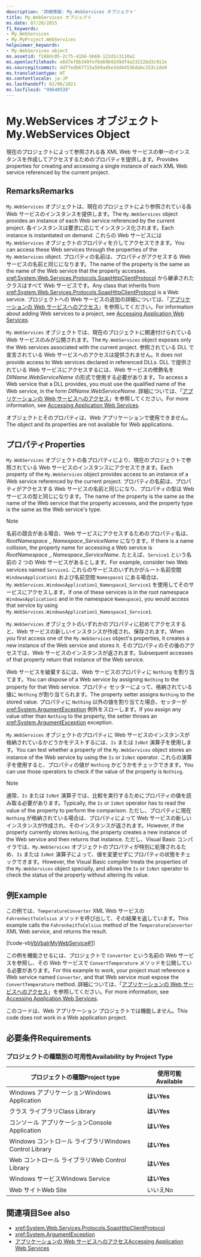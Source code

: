 ```yaml
---
description: '詳細情報: My.WebServices オブジェクト'
title: My.WebServices オブジェクト
ms.date: 07/20/2015
f1_keywords:
- My.WebServices
- My.MyProject.WebServices
helpviewer_keywords:
- My.WebServices object
ms.assetid: f188dc05-2c75-41b6-bb68-122d1c3110a2
ms.openlocfilehash: e8d7ef8b349fef6d69b92d9df4a23222bd3c912e
ms.sourcegitcommit: ddf7edb67715a5b9a45e3dd44536dabc153c1de0
ms.translationtype: HT
ms.contentlocale: ja-JP
ms.lasthandoff: 02/06/2021
ms.locfileid: "99640538"
---
```

# <a name="mywebservices-object"></a><span data-ttu-id="b5366-103">My.WebServices オブジェクト</span><span class="sxs-lookup"><span data-stu-id="b5366-103">My.WebServices Object</span></span>

<span data-ttu-id="b5366-104">現在のプロジェクトによって参照される各 XML Web サービスの単一のインスタンスを作成してアクセスするためのプロパティを提供します。</span><span class="sxs-lookup"><span data-stu-id="b5366-104">Provides properties for creating and accessing a single instance of each XML Web service referenced by the current project.</span></span>  
  
## <a name="remarks"></a><span data-ttu-id="b5366-105">Remarks</span><span class="sxs-lookup"><span data-stu-id="b5366-105">Remarks</span></span>  

 <span data-ttu-id="b5366-106">`My.WebServices` オブジェクトは、現在のプロジェクトにより参照されている各 Web サービスのインスタンスを提供します。</span><span class="sxs-lookup"><span data-stu-id="b5366-106">The `My.WebServices` object provides an instance of each Web service referenced by the current project.</span></span> <span data-ttu-id="b5366-107">各インスタンスは要求に応じてインスタンス化されます。</span><span class="sxs-lookup"><span data-stu-id="b5366-107">Each instance is instantiated on demand.</span></span> <span data-ttu-id="b5366-108">これらの Web サービスには `My.WebServices` オブジェクトのプロパティを介してアクセスできます。</span><span class="sxs-lookup"><span data-stu-id="b5366-108">You can access these Web services through the properties of the `My.WebServices` object.</span></span> <span data-ttu-id="b5366-109">プロパティの名前は、プロパティがアクセスする Web サービスの名前と同じになります。</span><span class="sxs-lookup"><span data-stu-id="b5366-109">The name of the property is the same as the name of the Web service that the property accesses.</span></span> <span data-ttu-id="b5366-110"><xref:System.Web.Services.Protocols.SoapHttpClientProtocol> から継承されたクラスはすべて Web サービスです。</span><span class="sxs-lookup"><span data-stu-id="b5366-110">Any class that inherits from <xref:System.Web.Services.Protocols.SoapHttpClientProtocol> is a Web service.</span></span> <span data-ttu-id="b5366-111">プロジェクトへの Web サービスの追加の詳細については、「[アプリケーションの Web サービスへのアクセス](../../developing-apps/programming/accessing-application-web-services.md)」を参照してください。</span><span class="sxs-lookup"><span data-stu-id="b5366-111">For information about adding Web services to a project, see [Accessing Application Web Services](../../developing-apps/programming/accessing-application-web-services.md).</span></span>  
  
 <span data-ttu-id="b5366-112">`My.WebServices` オブジェクトでは、現在のプロジェクトに関連付けられている Web サービスのみが公開されます。</span><span class="sxs-lookup"><span data-stu-id="b5366-112">The `My.WebServices` object exposes only the Web services associated with the current project.</span></span> <span data-ttu-id="b5366-113">参照されている DLL で宣言されている Web サービスへのアクセスは提供されません。</span><span class="sxs-lookup"><span data-stu-id="b5366-113">It does not provide access to Web services declared in referenced DLLs.</span></span> <span data-ttu-id="b5366-114">DLL で提供されている Web サービスにアクセスするには、Web サービスの修飾名を *DllName*.*WebServiceName* の形式で使用する必要があります。</span><span class="sxs-lookup"><span data-stu-id="b5366-114">To access a Web service that a DLL provides, you must use the qualified name of the Web service, in the form *DllName*.*WebServiceName*.</span></span> <span data-ttu-id="b5366-115">詳細については、「[アプリケーションの Web サービスへのアクセス](../../developing-apps/programming/accessing-application-web-services.md)」を参照してください。</span><span class="sxs-lookup"><span data-stu-id="b5366-115">For more information, see [Accessing Application Web Services](../../developing-apps/programming/accessing-application-web-services.md).</span></span>  
  
 <span data-ttu-id="b5366-116">オブジェクトとそのプロパティは、Web アプリケーションで使用できません。</span><span class="sxs-lookup"><span data-stu-id="b5366-116">The object and its properties are not available for Web applications.</span></span>  
  
## <a name="properties"></a><span data-ttu-id="b5366-117">プロパティ</span><span class="sxs-lookup"><span data-stu-id="b5366-117">Properties</span></span>  

 <span data-ttu-id="b5366-118">`My.WebServices` オブジェクトの各プロパティにより、現在のプロジェクトで参照されている Web サービスのインスタンスにアクセスできます。</span><span class="sxs-lookup"><span data-stu-id="b5366-118">Each property of the `My.WebServices` object provides access to an instance of a Web service referenced by the current project.</span></span> <span data-ttu-id="b5366-119">プロパティの名前は、プロパティがアクセスする Web サービスの名前と同じになり、プロパティの型は Web サービスの型と同じになります。</span><span class="sxs-lookup"><span data-stu-id="b5366-119">The name of the property is the same as the name of the Web service that the property accesses, and the property type is the same as the Web service's type.</span></span>  
  
> [!NOTE]
> <span data-ttu-id="b5366-120">名前の競合がある場合、Web サービスにアクセスするためのプロパティ名は、*RootNamespace* _ *Namespace*\_*ServiceName* になります。</span><span class="sxs-lookup"><span data-stu-id="b5366-120">If there is a name collision, the property name for accessing a Web service is *RootNamespace* _ *Namespace*\_*ServiceName*.</span></span> <span data-ttu-id="b5366-121">たとえば、`Service1` という名前の 2 つの Web サービスがあるとします。</span><span class="sxs-lookup"><span data-stu-id="b5366-121">For example, consider two Web services named `Service1`.</span></span> <span data-ttu-id="b5366-122">これらのサービスのいずれかがルート名前空間 `WindowsApplication1` および名前空間 `Namespace1` にある場合は、`My.WebServices.WindowsApplication1_Namespace1_Service1` を使用してそのサービスにアクセスします。</span><span class="sxs-lookup"><span data-stu-id="b5366-122">If one of these services is in the root namespace `WindowsApplication1` and in the namespace `Namespace1`, you would access that service by using `My.WebServices.WindowsApplication1_Namespace1_Service1`.</span></span>  
  
 <span data-ttu-id="b5366-123">`My.WebServices` オブジェクトのいずれかのプロパティに初めてアクセスすると、Web サービスの新しいインスタンスが作成され、保存されます。</span><span class="sxs-lookup"><span data-stu-id="b5366-123">When you first access one of the `My.WebServices` object's properties, it creates a new instance of the Web service and stores it.</span></span> <span data-ttu-id="b5366-124">そのプロパティのその後のアクセスでは、Web サービスのインスタンスが返されます。</span><span class="sxs-lookup"><span data-stu-id="b5366-124">Subsequent accesses of that property return that instance of the Web service.</span></span>  
  
 <span data-ttu-id="b5366-125">Web サービスを破棄するには、Web サービスのプロパティに `Nothing` を割り当てます。</span><span class="sxs-lookup"><span data-stu-id="b5366-125">You can dispose of a Web service by assigning `Nothing` to the property for that Web service.</span></span> <span data-ttu-id="b5366-126">プロパティ セッターによって、格納されている値に `Nothing` が割り当てられます。</span><span class="sxs-lookup"><span data-stu-id="b5366-126">The property setter assigns `Nothing` to the stored value.</span></span> <span data-ttu-id="b5366-127">プロパティに `Nothing` 以外の値を割り当てた場合、セッターが <xref:System.ArgumentException> 例外をスローします。</span><span class="sxs-lookup"><span data-stu-id="b5366-127">If you assign any value other than `Nothing` to the property, the setter throws an <xref:System.ArgumentException> exception.</span></span>  
  
 <span data-ttu-id="b5366-128">`My.WebServices` オブジェクトのプロパティに Web サービスのインスタンスが格納されているかどうかをテストするには、`Is` または `IsNot` 演算子を使用します。</span><span class="sxs-lookup"><span data-stu-id="b5366-128">You can test whether a property of the `My.WebServices` object stores an instance of the Web service by using the `Is` or `IsNot` operator.</span></span> <span data-ttu-id="b5366-129">これらの演算子を使用すると、プロパティの値が `Nothing` かどうかをチェックできます。</span><span class="sxs-lookup"><span data-stu-id="b5366-129">You can use those operators to check if the value of the property is `Nothing`.</span></span>  
  
> [!NOTE]
> <span data-ttu-id="b5366-130">通常、`Is` または `IsNot` 演算子では、比較を実行するためにプロパティの値を読み取る必要があります。</span><span class="sxs-lookup"><span data-stu-id="b5366-130">Typically, the `Is` or `IsNot` operator has to read the value of the property to perform the comparison.</span></span> <span data-ttu-id="b5366-131">ただし、プロパティに現在 `Nothing` が格納されている場合は、プロパティによって Web サービスの新しいインスタンスが作成され、そのインスタンスが返されます。</span><span class="sxs-lookup"><span data-stu-id="b5366-131">However, if the property currently stores `Nothing`, the property creates a new instance of the Web service and then returns that instance.</span></span> <span data-ttu-id="b5366-132">ただし、Visual Basic コンパイラでは、`My.WebServices` オブジェクトのプロパティが特別に処理されるため、`Is` または `IsNot` 演算子によって、値を変更せずにプロパティの状態をチェックできます。</span><span class="sxs-lookup"><span data-stu-id="b5366-132">However, the Visual Basic compiler treats the properties of the `My.WebServices` object specially, and allows the `Is` or `IsNot` operator to check the status of the property without altering its value.</span></span>  
  
## <a name="example"></a><span data-ttu-id="b5366-133">例</span><span class="sxs-lookup"><span data-stu-id="b5366-133">Example</span></span>  

 <span data-ttu-id="b5366-134">この例では、`TemperatureConverter` XML Web サービスの `FahrenheitToCelsius` メソッドを呼び出して、その結果を返しています。</span><span class="sxs-lookup"><span data-stu-id="b5366-134">This example calls the `FahrenheitToCelsius` method of the `TemperatureConverter` XML Web service, and returns the result.</span></span>  
  
 [!code-vb[VbVbalrMyWebService#1](~/samples/snippets/visualbasic/VS_Snippets_VBCSharp/VbVbalrMyWebService/VB/Form1.vb#1)]  
  
 <span data-ttu-id="b5366-135">この例を機能させるには、プロジェクトで `Converter` という名前の Web サービスを参照し、その Web サービスで `ConvertTemperature` メソッドを公開している必要があります。</span><span class="sxs-lookup"><span data-stu-id="b5366-135">For this example to work, your project must reference a Web service named `Converter`, and that Web service must expose the `ConvertTemperature` method.</span></span> <span data-ttu-id="b5366-136">詳細については、「[アプリケーションの Web サービスへのアクセス](../../developing-apps/programming/accessing-application-web-services.md)」を参照してください。</span><span class="sxs-lookup"><span data-stu-id="b5366-136">For more information, see [Accessing Application Web Services](../../developing-apps/programming/accessing-application-web-services.md).</span></span>  
  
 <span data-ttu-id="b5366-137">このコードは、Web アプリケーション プロジェクトでは機能しません。</span><span class="sxs-lookup"><span data-stu-id="b5366-137">This code does not work in a Web application project.</span></span>  
  
## <a name="requirements"></a><span data-ttu-id="b5366-138">必要条件</span><span class="sxs-lookup"><span data-stu-id="b5366-138">Requirements</span></span>  
  
### <a name="availability-by-project-type"></a><span data-ttu-id="b5366-139">プロジェクトの種類別の可用性</span><span class="sxs-lookup"><span data-stu-id="b5366-139">Availability by Project Type</span></span>  
  
|<span data-ttu-id="b5366-140">プロジェクトの種類</span><span class="sxs-lookup"><span data-stu-id="b5366-140">Project type</span></span>|<span data-ttu-id="b5366-141">使用可能</span><span class="sxs-lookup"><span data-stu-id="b5366-141">Available</span></span>|  
|---|---|  
|<span data-ttu-id="b5366-142">Windows アプリケーション</span><span class="sxs-lookup"><span data-stu-id="b5366-142">Windows Application</span></span>|<span data-ttu-id="b5366-143">**はい**</span><span class="sxs-lookup"><span data-stu-id="b5366-143">**Yes**</span></span>|  
|<span data-ttu-id="b5366-144">クラス ライブラリ</span><span class="sxs-lookup"><span data-stu-id="b5366-144">Class Library</span></span>|<span data-ttu-id="b5366-145">**はい**</span><span class="sxs-lookup"><span data-stu-id="b5366-145">**Yes**</span></span>|  
|<span data-ttu-id="b5366-146">コンソール アプリケーション</span><span class="sxs-lookup"><span data-stu-id="b5366-146">Console Application</span></span>|<span data-ttu-id="b5366-147">**はい**</span><span class="sxs-lookup"><span data-stu-id="b5366-147">**Yes**</span></span>|  
|<span data-ttu-id="b5366-148">Windows コントロール ライブラリ</span><span class="sxs-lookup"><span data-stu-id="b5366-148">Windows Control Library</span></span>|<span data-ttu-id="b5366-149">**はい**</span><span class="sxs-lookup"><span data-stu-id="b5366-149">**Yes**</span></span>|  
|<span data-ttu-id="b5366-150">Web コントロール ライブラリ</span><span class="sxs-lookup"><span data-stu-id="b5366-150">Web Control Library</span></span>|<span data-ttu-id="b5366-151">**はい**</span><span class="sxs-lookup"><span data-stu-id="b5366-151">**Yes**</span></span>|  
|<span data-ttu-id="b5366-152">Windows サービス</span><span class="sxs-lookup"><span data-stu-id="b5366-152">Windows Service</span></span>|<span data-ttu-id="b5366-153">**はい**</span><span class="sxs-lookup"><span data-stu-id="b5366-153">**Yes**</span></span>|  
|<span data-ttu-id="b5366-154">Web サイト</span><span class="sxs-lookup"><span data-stu-id="b5366-154">Web Site</span></span>|<span data-ttu-id="b5366-155">いいえ</span><span class="sxs-lookup"><span data-stu-id="b5366-155">No</span></span>|  
  
## <a name="see-also"></a><span data-ttu-id="b5366-156">関連項目</span><span class="sxs-lookup"><span data-stu-id="b5366-156">See also</span></span>

- <xref:System.Web.Services.Protocols.SoapHttpClientProtocol>
- <xref:System.ArgumentException>
- [<span data-ttu-id="b5366-157">アプリケーションの Web サービスへのアクセス</span><span class="sxs-lookup"><span data-stu-id="b5366-157">Accessing Application Web Services</span></span>](../../developing-apps/programming/accessing-application-web-services.md)
